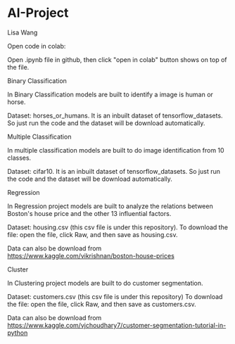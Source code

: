 # AI-Project

Lisa Wang

Open code in colab:

Open .ipynb file in github, then click "open in colab" button shows on top of the file. 


Binary Classification

In Binary Classification models are built to identify a image is human or horse.

Dataset: horses_or_humans. It is an inbuilt dataset of tensorflow_datasets. So just run the code and the dataset will be download automatically.


Multiple Classification

In multiple classification models are built to do image identification from 10 classes.

Dataset: cifar10. It is an inbuilt dataset of tensorflow_datasets. So just run the code and the dataset will be download automatically.


Regression

In Regression project models are built to analyze the relations between Boston's house price and the other 13 influential factors. 

Dataset: housing.csv (this csv file is under this repository). To download the file: open the file, click Raw, and then save as housing.csv.

Data can also be download from https://www.kaggle.com/vikrishnan/boston-house-prices


Cluster

In Clustering project models are built to do customer segmentation.

Dataset: customers.csv (this csv file is under this repository) To download the file: open the file, click Raw, and then save as customers.csv.

Data can also be download from https://www.kaggle.com/vjchoudhary7/customer-segmentation-tutorial-in-python

